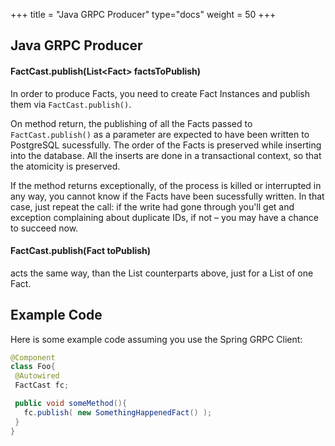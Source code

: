 +++
title = "Java GRPC Producer"
type="docs"
weight = 50
+++

## Java GRPC Producer

#### FactCast.publish(List&lt;Fact&gt; factsToPublish)

In order to produce Facts, you need to create Fact Instances and publish them via ```FactCast.publish()```.

On method return, the publishing of all the Facts passed to ```FactCast.publish()``` as a parameter are expected to have been written to PostgreSQL sucessfully. The order of the Facts is preserved while inserting into the database. All the inserts are done in a transactional context, so that the atomicity is preserved.

If the method returns exceptionally, of the process is killed or interrupted in any way, you cannot know if the Facts have been sucessfully written. In that case, just repeat the call: if the write had gone through you'll get and exception complaining about duplicate IDs, if not – you may have a chance to succeed now.

#### FactCast.publish(Fact toPublish)

acts the same way, than the List counterparts above, just for a List of one Fact.

## Example Code

Here is some example code assuming you use the Spring GRPC Client:

```java
@Component
class Foo{
 @Autowired
 FactCast fc;

 public void someMethod(){
   fc.publish( new SomethingHappenedFact() );
 }
}
```


